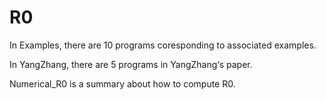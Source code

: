 # R0
In Examples, there are 10 programs coresponding to associated examples.

In YangZhang, there are 5 programs in YangZhang‘s paper.

Numerical_R0 is a summary about how to compute R0.

